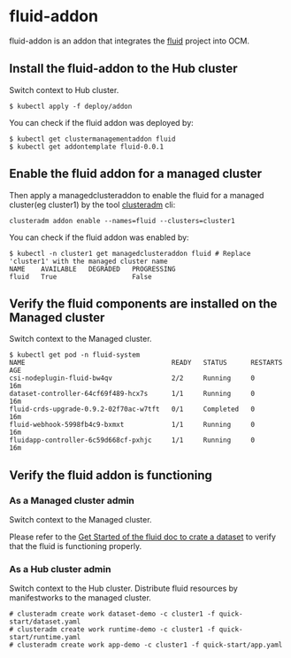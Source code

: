 # fluid-addon

fluid-addon is an addon that integrates the [fluid](https://github.com/fluid-cloudnative/fluid) project into OCM.

## Install the fluid-addon to the Hub cluster

Switch context to Hub cluster.

```
$ kubectl apply -f deploy/addon
```

You can check if the fluid addon was deployed by:

```
$ kubectl get clustermanagementaddon fluid
$ kubectl get addontemplate fluid-0.0.1
```

## Enable the fluid addon for a managed cluster

Then apply a managedclusteraddon to enable the fluid for a managed cluster(eg cluster1) by the tool [clusteradm](https://github.com/open-cluster-management-io/clusteradm/) cli:

```
clusteradm addon enable --names=fluid --clusters=cluster1
```

You can check if the fluid addon was enabled by:

```
$ kubectl -n cluster1 get managedclusteraddon fluid # Replace 'cluster1' with the managed cluster name
NAME    AVAILABLE   DEGRADED   PROGRESSING
fluid   True                   False
```

## Verify the fluid components are installed on the Managed cluster

Switch context to the Managed cluster.

```
$ kubectl get pod -n fluid-system
NAME                                     READY   STATUS      RESTARTS   AGE
csi-nodeplugin-fluid-bw4qv               2/2     Running     0          16m
dataset-controller-64cf69f489-hcx7s      1/1     Running     0          16m
fluid-crds-upgrade-0.9.2-02f70ac-w7tft   0/1     Completed   0          16m
fluid-webhook-5998fb4c9-bxmxt            1/1     Running     0          16m
fluidapp-controller-6c59d668cf-pxhjc     1/1     Running     0          16m
```

## Verify the fluid addon is functioning

### As a Managed cluster admin

Switch context to the Managed cluster.

Please refer to the [Get Started of the fluid doc to crate a dataset](https://github.com/fluid-cloudnative/fluid/blob/v0.9.2/docs/en/userguide/get_started.md#create-a-dataset) to verify that the fluid is functioning properly.

### As a Hub cluster admin

Switch context to the Hub cluster. Distribute fluid resources by manifestworks to the managed cluster.

```
# clusteradm create work dataset-demo -c cluster1 -f quick-start/dataset.yaml
# clusteradm create work runtime-demo -c cluster1 -f quick-start/runtime.yaml
# clusteradm create work app-demo -c cluster1 -f quick-start/app.yaml
```
